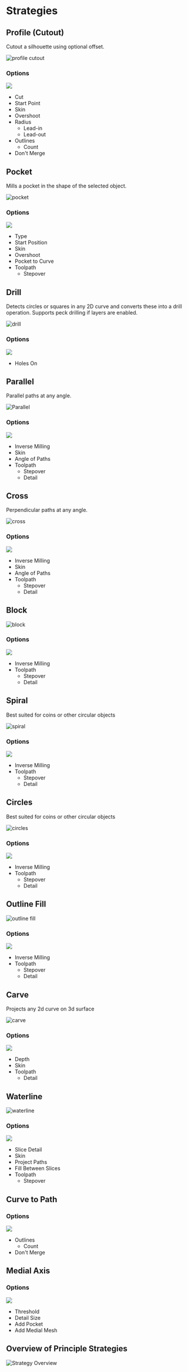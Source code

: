 # Strategies

## Profile (Cutout)
Cutout a silhouette using optional offset.

![profile cutout](_static/opProfile.png)

### Options
![](_static/CutoutOptions.png)
- Cut
- Start Point
- Skin
- Overshoot
- Radius
  - Lead-in
  - Lead-out
- Outlines
  - Count
- Don't Merge

## Pocket
Mills a pocket in the shape of the selected object.

![pocket](_static/opPocket.png)  

### Options
![](_static/PocketOptions.png)
- Type
- Start Position
- Skin
- Overshoot
- Pocket to Curve
- Toolpath
  - Stepover

## Drill
Detects circles or squares in any 2D curve and converts these into a drill operation.  Supports peck drilling if layers are enabled.

![drill](_static/opDrill.png)  

### Options
![](_static/DrillOptions.png)
- Holes On

## **Parallel**
Parallel paths at any angle.

![Parallel](_static/opParallel.png)

### Options
![](_static/ParallelOptions.png)
- Inverse Milling
- Skin
- Angle of Paths
- Toolpath
  - Stepover
  - Detail

## Cross
Perpendicular paths at any angle.

![cross](_static/opCross.png)  

### Options
![](_static/CrossOptions.png)
- Inverse Milling
- Skin
- Angle of Paths
- Toolpath
  - Stepover
  - Detail

## Block

![block](_static/opBlock.png)  

### Options
![](_static/BlockOptions.png)
- Inverse Milling
- Toolpath
  - Stepover
  - Detail

## Spiral
Best suited for coins or other circular objects

![spiral](_static/opSpiral.png)  

### Options
![](_static/SpiralOptions.png)
- Inverse Milling
- Toolpath
  - Stepover
  - Detail

## Circles
Best suited for coins or other circular objects

![circles](_static/opCircle.png)  

### Options
![](_static/CirclesOptions.png)
- Inverse Milling
- Toolpath
  - Stepover
  - Detail

## Outline Fill

![outline fill](_static/opOutline.png)  

### Options
![](_static/OutlineFillOptions.png)
- Inverse Milling
- Toolpath
  - Stepover
  - Detail

## Carve
Projects any 2d curve on 3d surface

![carve](https://cloud.githubusercontent.com/assets/648108/12060353/19527cf6-af44-11e5-9de1-27cf1c98a90a.jpg) 

### Options
![](_static/CarveOptions.png)
- Depth
- Skin
- Toolpath
  - Detail

## Waterline

![waterline](https://cloud.githubusercontent.com/assets/648108/12060351/1316d53a-af44-11e5-8158-31c349a7a265.jpg)

### Options
![](_static/WaterlineOptions.png)
- Slice Detail
- Skin
- Project Paths
- Fill Between Slices
- Toolpath
  - Stepover

## Curve to Path

### Options
![](_static/CurveOptions.png)
- Outlines
  - Count
- Don't Merge

## Medial Axis

### Options
![](_static/MedialAxisOptions.png)
- Threshold
- Detail Size
- Add Pocket
- Add Medial Mesh

## **Overview of Principle Strategies**

![Strategy Overview](_static/opOverview.png)
